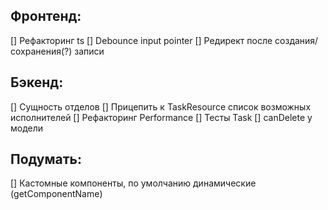 Фронтенд:
---------
[] Рефакторинг ts
[] Debounce input pointer
[] Редирект после создания/сохранения(?) записи

Бэкенд:
---------
[] Сущность отделов
[] Прицепить к TaskResource список возможных исполнителей
[] Рефакторинг Performance
[] Тесты Task
[] canDelete у модели

Подумать:
---------
[] Кастомные компоненты, по умолчанию динамические (getComponentName)